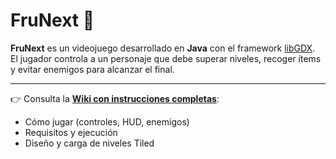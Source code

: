 # FruNext 🍇

**FruNext** es un videojuego desarrollado en **Java** con el framework [libGDX](https://libgdx.com/).  
El jugador controla a un personaje que debe superar niveles, recoger ítems y evitar enemigos para alcanzar el final.

---

👉 Consulta la **[Wiki con instrucciones completas](https://github.com/carlosjdiez/FruNext/wiki)**:
- Cómo jugar (controles, HUD, enemigos)
- Requisitos y ejecución
- Diseño y carga de niveles Tiled

